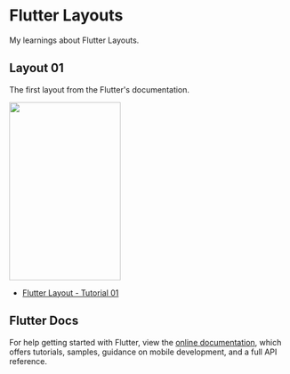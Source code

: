 # Flutter Layouts

My learnings about Flutter Layouts.

## Layout 01

The first layout from the Flutter's documentation.

<img src="https://flutter.dev/assets/ui/layout/lakes-2e8707102ca4f56f44e40ce3703606e1600ac1574fe5544c0f2d96f966bed853.jpg" width="200" height="320" />

- [Flutter Layout - Tutorial 01](https://flutter.dev/docs/development/ui/layout/tutorial)


## Flutter Docs
For help getting started with Flutter, view the
[online documentation](https://flutter.dev/docs), which offers tutorials,
samples, guidance on mobile development, and a full API reference.
